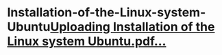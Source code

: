 # Installation-of-the-Linux-system-Ubuntu[Uploading Installation of the Linux system Ubuntu.pdf…]()
